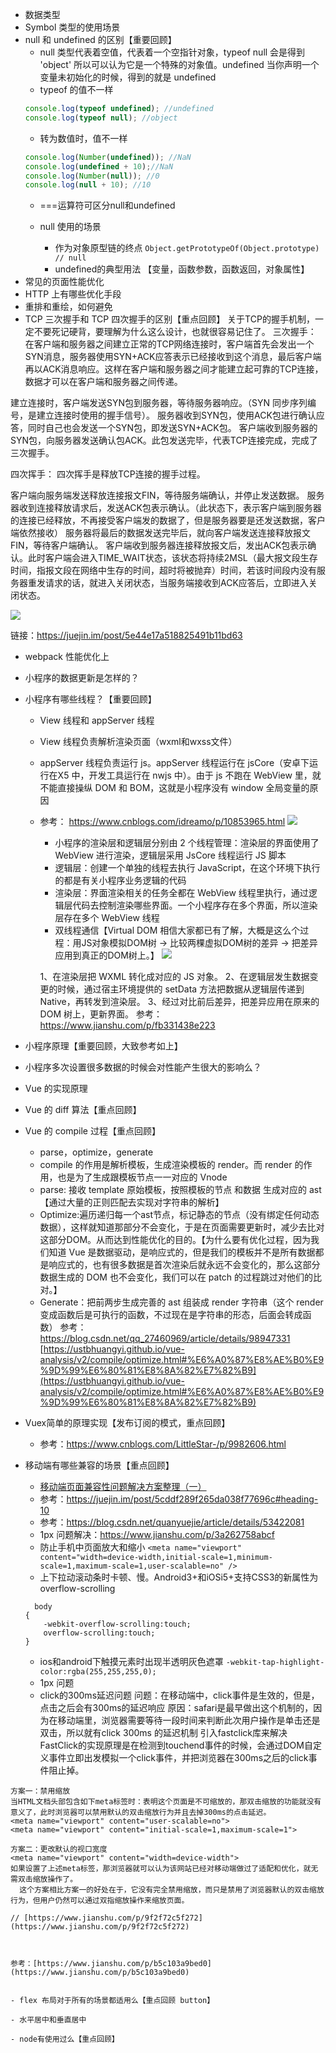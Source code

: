
- 数据类型
- Symbol 类型的使用场景
- null 和 undefined 的区别【重要回顾】
  - null 类型代表着空值，代表着一个空指针对象，typeof null 会是得到 'object' 所以可以认为它是一个特殊的对象值。undefined 当你声明一个变量未初始化的时候，得到的就是 undefined
   - typeof 的值不一样
  ```js
  console.log(typeof undefined); //undefined
  console.log(typeof null); //object
  ```
  - 转为数值时，值不一样
  ```js
  console.log(Number(undefined)); //NaN
  console.log(undefined + 10);//NaN
  console.log(Number(null)); //0
  console.log(null + 10); //10
  ```
  - ===运算符可区分null和undefined
  - null 使用的场景

    - 作为对象原型链的终点
 `
 Object.getPrototypeOf(Object.prototype)
  // null
`
     - undefined的典型用法 【变量，函数参数，函数返回，对象属性】
- 常见的页面性能优化
- HTTP 上有哪些优化手段
- 重排和重绘，如何避免
- TCP 三次握手和 TCP 四次握手的区别【重点回顾】
关于TCP的握手机制，一定不要死记硬背，要理解为什么这么设计，也就很容易记住了。
三次握手：
在客户端和服务器之间建立正常的TCP网络连接时，客户端首先会发出一个SYN消息，服务器使用SYN+ACK应答表示已经接收到这个消息，最后客户端再以ACK消息响应。这样在客户端和服务器之间才能建立起可靠的TCP连接，数据才可以在客户端和服务器之间传递。

建立连接时，客户端发送SYN包到服务器，等待服务器响应。（SYN 同步序列编号，是建立连接时使用的握手信号）。
服务器收到SYN包，使用ACK包进行确认应答，同时自己也会发送一个SYN包，即发送SYN+ACK包。
客户端收到服务器的SYN包，向服务器发送确认包ACK。此包发送完毕，代表TCP连接完成，完成了三次握手。

四次挥手：
四次挥手是释放TCP连接的握手过程。

客户端向服务端发送释放连接报文FIN，等待服务端确认，并停止发送数据。
服务器收到连接释放请求后，发送ACK包表示确认。（此状态下，表示客户端到服务器的连接已经释放，不再接受客户端发的数据了，但是服务器要是还发送数据，客户端依然接收）
服务器将最后的数据发送完毕后，就向客户端发送连接释放报文FIN，等待客户端确认。
客户端收到服务器连接释放报文后，发出ACK包表示确认。此时客户端会进入TIME_WAIT状态，该状态将持续2MSL（最大报文段生存时间，指报文段在网络中生存的时间，超时将被抛弃）时间，若该时间段内没有服务器重发请求的话，就进入关闭状态，当服务端接收到ACK应答后，立即进入关闭状态。

![](https://upload-images.jianshu.io/upload_images/1784460-13cd71872df2b81b.png?imageMogr2/auto-orient/strip%7CimageView2/2/w/1240)


链接：https://juejin.im/post/5e44e17a518825491b11bd63

- webpack 性能优化上
- 小程序的数据更新是怎样的？
- 小程序有哪些线程？【重要回顾】
  - View 线程和 appServer 线程
  - View 线程负责解析渲染页面（wxml和wxss文件）
  - appServer 线程负责运行 js。appServer 线程运行在 jsCore（安卓下运行在X5 中，开发工具运行在 nwjs 中）。由于 js 不跑在 WebView 里，就不能直接操纵 DOM 和 BOM，这就是小程序没有 window   全局变量的原因
  - 参考：
  https://www.cnblogs.com/idreamo/p/10853965.html
![](https://upload-images.jianshu.io/upload_images/1784460-2dd070d35a08c2e5.png?imageMogr2/auto-orient/strip%7CimageView2/2/w/1240)
     - 小程序的渲染层和逻辑层分别由 2 个线程管理：渲染层的界面使用了 WebView 进行渲染，逻辑层采用 JsCore 线程运行 JS 脚本
    - 逻辑层：创建一个单独的线程去执行 JavaScript，在这个环境下执行的都是有关小程序业务逻辑的代码
    - 渲染层：界面渲染相关的任务全都在 WebView 线程里执行，通过逻辑层代码去控制渲染哪些界面。一个小程序存在多个界面，所以渲染层存在多个 WebView 线程
     - 双线程通信【Virtual DOM 相信大家都已有了解，大概是这么个过程：用JS对象模拟DOM树 -> 比较两棵虚拟DOM树的差异 -> 把差异应用到真正的DOM树上。】
![](https://upload-images.jianshu.io/upload_images/1784460-dc6c95ed0afadd1f.png?imageMogr2/auto-orient/strip%7CimageView2/2/w/1240)
  
    1、在渲染层把 WXML 转化成对应的 JS 对象。
2、在逻辑层发生数据变更的时候，通过宿主环境提供的 setData 方法把数据从逻辑层传递到 Native，再转发到渲染层。
3、经过对比前后差异，把差异应用在原来的 DOM 树上，更新界面。
  参考：https://www.jianshu.com/p/fb331438e223


  
- 小程序原理【重要回顾，大致参考如上】
- 小程序多次设置很多数据的时候会对性能产生很大的影响么？
- Vue 的实现原理

- Vue 的 diff 算法【重点回顾】

- Vue 的 compile 过程【重点回顾】
  - parse，optimize，generate
  - compile 的作用是解析模板，生成渲染模板的 render。而 render 的作用，也是为了生成跟模板节点一一对应的 Vnode
  - parse: 接收 template 原始模板，按照模板的节点 和数据 生成对应的 ast【通过大量的正则匹配去实现对字符串的解析】
  - Optimize:遍历递归每一个ast节点，标记静态的节点（没有绑定任何动态数据），这样就知道那部分不会变化，于是在页面需要更新时，减少去比对这部分DOM。从而达到性能优化的目的。【为什么要有优化过程，因为我们知道 Vue 是数据驱动，是响应式的，但是我们的模板并不是所有数据都是响应式的，也有很多数据是首次渲染后就永远不会变化的，那么这部分数据生成的 DOM 也不会变化，我们可以在 patch 的过程跳过对他们的比对。】
  - Generate：把前两步生成完善的 ast 组装成 render 字符串（这个 render 变成函数后是可执行的函数，不过现在是字符串的形态，后面会转成函数）
  参考：https://blog.csdn.net/qq_27460969/article/details/98947331
    [https://ustbhuangyi.github.io/vue-analysis/v2/compile/optimize.html#%E6%A0%87%E8%AE%B0%E9%9D%99%E6%80%81%E8%8A%82%E7%82%B9](https://ustbhuangyi.github.io/vue-analysis/v2/compile/optimize.html#%E6%A0%87%E8%AE%B0%E9%9D%99%E6%80%81%E8%8A%82%E7%82%B9)


- Vuex简单的原理实现【发布订阅的模式，重点回顾】
  - 参考：https://www.cnblogs.com/LittleStar-/p/9982606.html

- 移动端有哪些兼容的场景【重点回顾】
  - [移动端页面兼容性问题解决方案整理（一）](https://www.cnblogs.com/changningios/p/6486610.html)
  - 参考：https://juejin.im/post/5cddf289f265da038f77696c#heading-10
  - 参考：https://blog.csdn.net/quanyuejie/article/details/53422081
  - 1px 问题解决：https://www.jianshu.com/p/3a262758abcf
  - 防止手机中页面放大和缩小
  `<meta name="viewport" content="width=device-width,initial-scale=1,minimum-scale=1,maximum-scale=1,user-scalable=no" />`
  - 上下拉动滚动条时卡顿、慢。Android3+和iOSi5+支持CSS3的新属性为overflow-scrolling
  ```
    body
  {
      -webkit-overflow-scrolling:touch;
      overflow-scrolling:touch;
  }
  ```
     - ios和android下触摸元素时出现半透明灰色遮罩
  `-webkit-tap-highlight-color:rgba(255,255,255,0);`
    - 1px 问题
  - click的300ms延迟问题
  问题：在移动端中，click事件是生效的，但是，点击之后会有300ms的延迟响应
原因：safari是最早做出这个机制的，因为在移动端里，浏览器需要等待一段时间来判断此次用户操作是单击还是双击，所以就有click 300ms 的延迟机制
引入fastclick库来解决
FastClick的实现原理是在检测到touchend事件的时候，会通过DOM自定义事件立即出发模拟一个click事件，并把浏览器在300ms之后的click事件阻止掉。
```
方案一：禁用缩放
当HTML文档头部包含如下meta标签时：表明这个页面是不可缩放的，那双击缩放的功能就没有意义了，此时浏览器可以禁用默认的双击缩放行为并且去掉300ms的点击延迟。
<meta name="viewport" content="user-scalable=no">
<meta name="viewport" content="initial-scale=1,maximum-scale=1">

方案二：更改默认的视口宽度
<meta name="viewport" content="width=device-width">
如果设置了上述meta标签，那浏览器就可以认为该网站已经对移动端做过了适配和优化，就无需双击缩放操作了。
  这个方案相比方案一的好处在于，它没有完全禁用缩放，而只是禁用了浏览器默认的双击缩放行为，但用户仍然可以通过双指缩放操作来缩放页面。

// [https://www.jianshu.com/p/9f2f72c5f272](https://www.jianshu.com/p/9f2f72c5f272)



参考：[https://www.jianshu.com/p/b5c103a9bed0](https://www.jianshu.com/p/b5c103a9bed0)


- flex 布局对于所有的场景都适用么【重点回顾 button】

- 水平居中和垂直居中

- node有使用过么【重点回顾】



